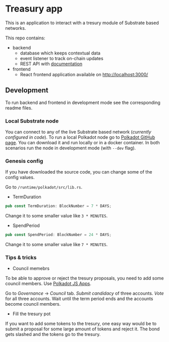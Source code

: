 # Treasury app

This is an application to interact with a tresury module of Substrate based networks.

This repo contains:

* backend
    * database which keeps contextual data
    * event listener to track on-chain updates
    * REST API with [documentation](http://localhost:3001/api/documentation/)
* frontend
    * React frontend application available on [http://localhost:3000/](http://localhost:3000/)


## Development

To run backend and frontend in development mode see the corresponding readme files.

### Local Substrate node

You can connect to any of the live Substrate based network (*currently configured in code*). To run a local Polkadot node go to [Polkadot GitHub page](https://github.com/paritytech/polkadot). You can download it and run locally or in a docker container. In both scenarios run the node in development mode (with `--dev` flag).

### Genesis config

If you have downloaded the source code, you can change some of the config values.

Go to `/runtime/polkadot/src/lib.rs`.

* TermDuration
```rust
pub const TermDuration: BlockNumber = 7 * DAYS;
```
Change it to some smaller value like `3 * MINUTES`.

* SpendPeriod
```rust
pub const SpendPeriod: BlockNumber = 24 * DAYS;
```
Change it to some smaller value like `7 * MINUTES`.

### Tips & tricks

* Council memebrs

To be able to approve or reject the tresury proposals, you need to add some council members. Use [Polkadot JS Apps](https://polkadot.js.org/apps).

Go to *Governance* -> *Council* tab. *Submit candidacy* of three accounts. *Vote* for all three accounts. Wait until the term period ends and the accounts become council members.

* Fill the tresury pot

If you want to add some tokens to the tresury, one easy way would be to submit a proposal for some large amount of tokens and reject it. The bond gets slashed and the tokens go to the tresury.